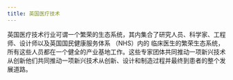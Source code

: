 ```yaml
---
title: 英国医疗技术
---
```


英国医疗技术行业可谓一个繁荣的生态系统，其内集合了研究人员、科学家、工程师、设计师以及英国国民健康服务体系 （NHS）内的 临床医生的繁荣生态系统，所有这些人员都在一个健全的产业基地工作。这些专家团体共同推动一项新兴技术从创新他们共同推动一项新兴技术从创新、设计和制造过程并最终到患者的整个发展道路。

